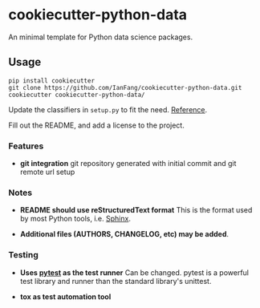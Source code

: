 cookiecutter-python-data
========================

An minimal template for Python data science packages.

Usage
-----

    pip install cookiecutter
    git clone https://github.com/IanFang/cookiecutter-python-data.git
    cookiecutter cookiecutter-python-data/

Update the classifiers in `setup.py` to fit the need. [Reference](https://pypi.python.org/pypi?:action=list_classifiers).

Fill out the README, and add a license to the project.

### Features

* **git integration**
    git repository generated with initial commit and git remote url setup

### Notes

* **README should use reStructuredText format**
    This is the format used by most Python tools, i.e. [Sphinx](http://sphinx-doc.org/).

* **Additional files (AUTHORS, CHANGELOG, etc) may be added**.

### Testing

* **Uses [pytest](http://pytest.org/latest/) as the test runner**
    Can be changed. pytest is a powerful test library and runner than the standard library's unittest.

* **tox as test automation tool**
